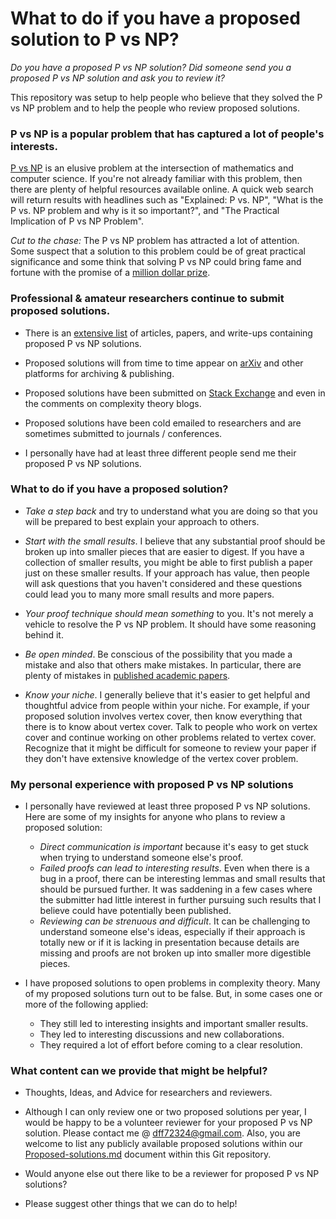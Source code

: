 # What to do if you have a proposed solution to P vs NP? 

*Do you have a proposed P vs NP solution?  Did someone send you a proposed P vs NP solution and ask you to review it?*

This repository was setup to help people who believe that they solved the P vs NP problem and to help the people who review proposed solutions.

### P vs NP is a popular problem that has captured a lot of people's interests.

[P vs NP](https://en.wikipedia.org/wiki/P_versus_NP_problem) is an elusive problem at the intersection of mathematics and computer science.  If you're not already familiar with this problem, then there are plenty of helpful resources available online.  A quick web search will return results with headlines such as "Explained: P vs. NP", "What is the P vs. NP problem and why is it so important?", and "The Practical Implication of P vs NP Problem".

*Cut to the chase:* The P vs NP problem has attracted a lot of attention.  Some suspect that a solution to this problem could be of great practical significance and some think that solving P vs NP could bring fame and fortune with the promise of a [million dollar prize](http://www.claymath.org/millennium-problems/p-vs-np-problem).

### Professional & amateur researchers continue to submit proposed solutions.

- There is an [extensive list](https://www.win.tue.nl/~gwoegi/P-versus-NP.htm) of articles, papers, and write-ups containing proposed P vs NP solutions.

- Proposed solutions will from time to time appear on [arXiv](https://arxiv.org/) and other platforms for archiving & publishing.

- Proposed solutions have been submitted on [Stack Exchange](https://cstheory.stackexchange.com/) and even in the comments on complexity theory blogs.

- Proposed solutions have been cold emailed to researchers and are sometimes submitted to journals / conferences.

- I personally have had at least three different people send me their proposed P vs NP solutions.

### What to do if you have a proposed solution?

- *Take a step back* and try to understand what you are doing so that you will be prepared to best explain your approach to others.

- *Start with the small results*.  I believe that any substantial proof should be broken up into smaller pieces that are easier to digest.  If you have a collection of smaller results, you might be able to first publish a paper just on these smaller results.  If your approach has value, then people will ask questions that you haven't considered and these questions could lead you to many more small results and more papers.

- *Your proof technique should mean something* to you.  It's not merely a vehicle to resolve the P vs NP problem.  It should have some reasoning behind it.

- *Be open minded*.  Be conscious of the possibility that you made a mistake and also that others make mistakes.  In particular, there are plenty of mistakes in [published academic papers](https://academia.stackexchange.com/questions/48224/how-common-is-it-for-a-paper-to-be-wrong).

- *Know your niche*.  I generally believe that it's easier to get helpful and thoughtful advice from people within your niche.  For example, if your proposed solution involves vertex cover, then know everything that there is to know about vertex cover.  Talk to people who work on vertex cover and continue working on other problems related to vertex cover.  Recognize that it might be difficult for someone to review your paper if they don't have extensive knowledge of the vertex cover problem.
        
### My personal experience with proposed P vs NP solutions

- I personally have reviewed at least three proposed P vs NP solutions.  Here are some of my insights for anyone who plans to review a proposed solution:
  - *Direct communication is important* because it's easy to get stuck when trying to understand someone else's proof.
  - *Failed proofs can lead to interesting results*.  Even when there is a bug in a proof, there can be interesting lemmas and small results that should be pursued further.  It was saddening in a few cases where the submitter had little interest in further pursuing such results that I believe could have potentially been published.
  - *Reviewing can be strenuous and difficult*.  It can be challenging to understand someone else's ideas, especially if their approach is totally new or if it is lacking in presentation because details are missing and proofs are not broken up into smaller more digestible pieces.

- I have proposed solutions to open problems in complexity theory.  Many of my proposed solutions turn out to be false.  But, in some cases one or more of the following applied:
  - They still led to interesting insights and important smaller results.
  - They led to interesting discussions and new collaborations.
  - They required a lot of effort before coming to a clear resolution.
  
<!---
- Several complexity theorists that I have communicated with have expressed to me that they receive proposed P vs NP solutions for review. I once had the privileged to have lunch across from [Stephen Cook](https://en.wikipedia.org/wiki/Stephen_Cook) at a research forum.  He confirmed to me that he has received many proposed P vs NP solutions over the years.

### What is the purpose of this repository?

- This repo is meant to be a resource for people who work on the P vs NP problem.

- This repo is only helpful if people use it and contribute to it.  All are welcome to share ideas and get involved.

- This repo contains some personal opinions and the content is subject to change over time.  Please be respectful and if you have any issues with the content, please feel free to create an issue or submit a pull request.

-->

### What content can we provide that might be helpful?

- Thoughts, Ideas, and Advice for researchers and reviewers.

- Although I can only review one or two proposed solutions per year, I would be happy to be a volunteer reviewer for your proposed P vs NP solution.  Please contact me @ [dff72324@gmail.com](mailto:dff72324@gmail.com).  Also, you are welcome to list any publicly available proposed solutions within our [Proposed-solutions.md](https://github.com/MichaelWehar/P-vs-NP-Community/blob/master/Proposed-solutions.md) document within this Git repository.

- Would anyone else out there like to be a reviewer for proposed P vs NP solutions?

- Please suggest other things that we can do to help!
